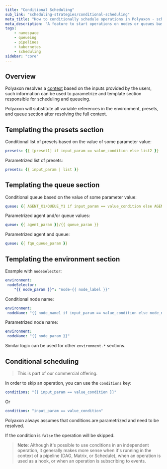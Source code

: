 ```yaml
---
title: "Conditional Scheduling"
sub_link: "scheduling-strategies/conditional-scheduling"
meta_title: "How to conditionally schedule operations in Polyaxon - scheduling strategies"
meta_description: "A feature to start operations on nodes or queues based on inputs data or to completely skip scheduling."
tags:
    - namespace
    - queueing
    - pipelines
    - kubernetes
    - scheduling
sidebar: "core"
---
```


## Overview

Polyaxon resolves a [context](/docs/core/context/) based on the inputs provided by the users, such information can be used to parametrize and template section responsible for scheduling and queueing.

Polyaxon will substitute all variable references in the environment, presets, and queue section after resolving the full context.

## Templating the presets section

Conditional list of presets based on the value of some parameter value:

```yaml
presets: {{ [preset1] if input_param == value_condition else list2 }}
```

Parametrized list of presets:

```yaml
presets: {{ input_param | list }}
```

## Templating the queue section

Conditional queue based on the value of some parameter value:

```yaml
queue: {{ AGENT_X1/QUEUE_Y1 if input_param == value_condition else AGENT_2/QUEUE_2 }}
```

Parametrized agent and/or queue values:

```yaml
queue: {{ agent_param }}/{{ queue_param }}
```

Parametrized agent and queue:

```yaml
queue: {{ fqn_queue_param }}
```


## Templating the environment section

Example with `nodeSelector`:

```yaml
environment:
 nodeSelector:
    "{{ node_param }}": "node-{{ node_label }}"
```

Conditional node name:

```yaml
environment:
 nodeName: "{{ node_name1 if input_param == value_condition else node_name2 }}"
```

Parametrized node name:

```yaml
environment:
 nodeName: "{{ node_param }}"
```

Similar logic can be used for other `environment.*` sections.

## Conditional scheduling

<blockquote class="commercial">This is part of our commercial offering.</blockquote>

In order to skip an operation, you can use the `conditions` key:

```yaml
conditions: "{{ input_param == value_condition }}"
```

Or

```yaml
conditions: "input_param == value_condition"
```

Polyaxon always assumes that conditions are parametrized and need to be resolved.

If the condition is `false` the operation will be skipped.

> **Note**: Although it's possible to use conditions in an independent operation, 
it generally makes more sense when it's running in the context of a pipeline (DAG, Matrix, or Schedule), when an operation is used as a hook, or when an operation is subscribing to events.

